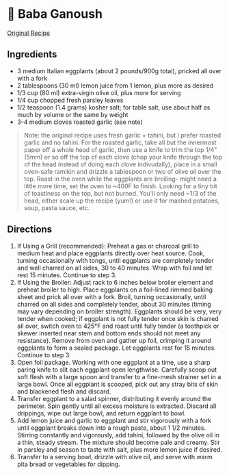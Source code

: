 # 🥣 Baba Ganoush

[Original Recipe](https://www.seriouseats.com/the-best-baba-ganoush-recipe)

## Ingredients

- 3 medium Italian eggplants (about 2 pounds/900g total), pricked all over with
  a fork
- 2 tablespoons (30 ml) lemon juice from 1 lemon, plus more as desired
- 1/3 cup (80 ml) extra-virgin olive oil, plus more for serving
- 1/4 cup chopped fresh parsley leaves
- 1/2 teaspoon (1.4 grams) kosher salt; for table salt, use about half as much
  by volume or the same by weight
- 3-4 medium cloves roasted garlic (see note)

> Note: the original recipe uses fresh garlic + tahini, but I prefer roasted
> garlic and no tahini. For the roasted garlic, take all but the innermost paper
> off a whole head of garlic, then use a knife to trim the top 1/4" (5mm) or so
> off the top of each clove (chop your knife through the top of the head instead
> of doing each clove indivudally), place in a small oven-safe ramikin and
> drizzle a tablespoon or two of olive oil over the top. Roast in the oven while
> the eggplants are broiling- might need a little more time, set the oven to
> ~400F to finish. Looking for a tiny bit of toastiness on the top, but not
> burned. You'll only need ~1/3 of the head, either scale up the recipe (yum!)
> or use it for mashed potatoes, soup, pasta sauce, etc.

## Directions

1. If Using a Grill (recommended): Preheat a gas or charcoal grill to medium
   heat and place eggplants directly over heat source. Cook, turning
   occasionally with tongs, until eggplants are completely tender and well
   charred on all sides, 30 to 40 minutes. Wrap with foil and let rest 15
   minutes. Continue to step 3.
2. If Using the Broiler: Adjust rack to 6 inches below broiler element and
   preheat broiler to high. Place eggplants on a foil-lined rimmed baking sheet
   and prick all over with a fork. Broil, turning occasionally, until charred on
   all sides and completely tender, about 30 minutes (timing may vary depending
   on broiler strength). Eggplants should be very, very tender when cooked; if
   eggplant is not fully tender once skin is charred all over, switch oven to
   425°F and roast until fully tender (a toothpick or skewer inserted near stem
   and bottom ends should not meet any resistance). Remove from oven and gather
   up foil, crimping it around eggplants to form a sealed package. Let eggplants
   rest for 15 minutes. Continue to step 3.
3. Open foil package. Working with one eggplant at a time, use a sharp paring
   knife to slit each eggplant open lengthwise. Carefully scoop out soft flesh
   with a large spoon and transfer to a fine-mesh strainer set in a large bowl.
   Once all eggplant is scooped, pick out any stray bits of skin and blackened
   flesh and discard.
4. Transfer eggplant to a salad spinner, distributing it evenly around the
   perimeter. Spin gently until all excess moisture is extracted. Discard all
   drippings, wipe out large bowl, and return eggplant to bowl.
5. Add lemon juice and garlic to eggplant and stir vigorously with a fork until
   eggplant breaks down into a rough paste, about 1 1/2 minutes. Stirring
   constantly and vigorously, add tahini, followed by the olive oil in a thin,
   steady stream. The mixture should become pale and creamy. Stir in parsley and
   season to taste with salt, plus more lemon juice if desired.
6. Transfer to a serving bowl, drizzle with olive oil, and serve with warm pita
   bread or vegetables for dipping.
